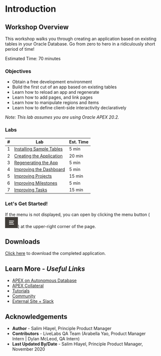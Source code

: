 # Introduction

## Workshop Overview

This workshop walks you through creating an application based on existing tables in your Oracle Database. Go from zero to hero in a ridiculously short period of time!

Estimated Time: 70 minutes

### Objectives

* Obtain a free development environment
* Build the first cut of an app based on existing tables
* Learn how to reload an app and regenerate
* Learn how to add pages, and link pages
* Learn how to manipulate regions and items
* Learn how to define client-side interactivity declaratively

*Note: This lab assumes you are using Oracle APEX 20.2.*

### Labs

| # | Lab | Est. Time |
| --- | --- | --- |
| 1 | [Installing Sample Tables](?lab=lab-1-installing-sample-tables) | 5 min |
| 2 | [Creating the Application](?lab=lab-2-creating-application) | 20 min |
| 3 | [Regenerating the App](?lab=lab-3-regenerating-app) | 5 min |
| 4 | [Improving the Dashboard](?lab=lab-4-improving-dashboard) | 5 min |
| 5 | [Improving Projects](?lab=lab-5-improving-projects) | 15 min |
| 6 | [Improving Milestones](?lab=lab-6-improving-milestones) | 5 min |
| 7 | [Improving Tasks](?lab=lab-7-improving-tasks) | 15 min |


### **Let's Get Started!**

If the menu is not displayed, you can open by clicking the menu button (![Menu icon](./images/menu-button.png)) at the upper-right corner of the page.

## Downloads

[Click here](files/existingtables-app.sql) to download the completed application.

## Learn More - *Useful Links*

- [APEX on Autonomous Database](https://apex.oracle.com/autonomous)
- [APEX Collateral](https://apex.oracle.com)
- [Tutorials](https://apex.oracle.com/en/learn/tutorials)
- [Community](https://apex.oracle.com/community)
- [External Site + Slack](http://apex.world)

## **Acknowledgements**

 - **Author** -  Salim Hlayel, Principle Product Manager
 - **Contributors** - LiveLabs QA Team (Arabella Yao, Product Manager Intern | Dylan McLeod, QA Intern)
 - **Last Updated By/Date** - Salim Hlayel, Principle Product Manager, November 2020

